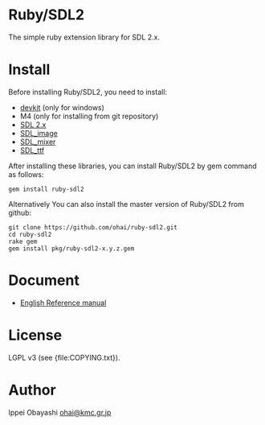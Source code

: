 # Ruby/SDL2

The simple ruby extension library for SDL 2.x.

# Install
Before installing Ruby/SDL2, you need to install:

* [devkit](https://rubyinstaller.org/add-ons/devkit.html) (only for windows)
* M4 (only for installing from git repository)
* [SDL 2.x](http://www.libsdl.org/download-2.0.php)
* [SDL_image](https://www.libsdl.org/projects/SDL_image/)
* [SDL_mixer](https://www.libsdl.org/projects/SDL_mixer/)
* [SDL_ttf](https://www.libsdl.org/projects/SDL_ttf/)

After installing these libraries, you can install Ruby/SDL2 by gem command as follows:

    gem install ruby-sdl2
    
Alternatively You can also install the master version of Ruby/SDL2 from github:

    git clone https://github.com/ohai/ruby-sdl2.git
    cd ruby-sdl2
    rake gem
    gem install pkg/ruby-sdl2-x.y.z.gem

# Document

* [English Reference manual](http://ohai.github.io/ruby-sdl2/doc-en/)

# License

LGPL v3 (see {file:COPYING.txt}).

# Author

Ippei Obayashi <ohai@kmc.gr.jp>
